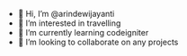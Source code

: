- 👋 Hi, I’m @arindewijayanti
- 👀 I’m interested in travelling
- 🌱 I’m currently learning codeigniter
- 💞️ I’m looking to collaborate on any projects
<!---
arindewijayanti/arindewijayanti is a ✨ special ✨ repository because its `README.md` (this file) appears on your GitHub profile.
You can click the Preview link to take a look at your changes.
--->
